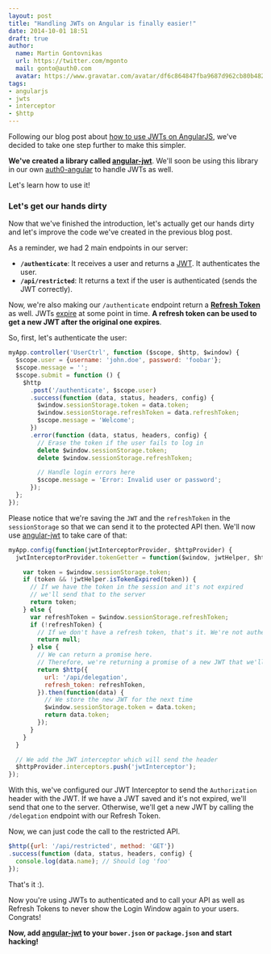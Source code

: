 ```yaml
---
layout: post
title: "Handling JWTs on Angular is finally easier!"
date: 2014-10-01 18:51
draft: true
author:
  name: Martin Gontovnikas
  url: https://twitter.com/mgonto
  mail: gonto@auth0.com
  avatar: https://www.gravatar.com/avatar/df6c864847fba9687d962cb80b482764?size=200
tags:
- angularjs
- jwts
- interceptor
- $http
---
```


Following our blog post about [how to use JWTs on AngularJS](https://auth0.com/blog/2014/01/07/angularjs-authentication-with-cookies-vs-token/#comment-1506375766), we've decided to take one step further to make this simpler.

**We've created a library called [angular-jwt](https://github.com/auth0/angular-jwt)**. We'll soon be using this library in our own [auth0-angular](https://github.com/auth0/auth0-angular) to handle JWTs as well.

Let's learn how to use it!

<!-- more -->

### Let's get our hands dirty

Now that we've finished the introduction, let's actually get our hands dirty and let's improve the code we've created in the previous blog post.

As a reminder, we had 2 main endpoints in our server:

* **`/authenticate`**: It receives a user and returns a [JWT](http://jwt.io/). It authenticates the user.
* **`/api/restricted`**: It returns a text if the user is authenticated (sends the JWT correctly).

Now, we're also making our `/authenticate` endpoint return a **[Refresh Token](http://docs.auth0.com/refresh-token)** as well. JWTs [expire](http://self-issued.info/docs/draft-ietf-oauth-json-web-token.html#expDef) at some point in time. **A refresh token can be used to get a new JWT after the original one expires**.

So, first, let's authenticate the user:

````js
myApp.controller('UserCtrl', function ($scope, $http, $window) {
  $scope.user = {username: 'john.doe', password: 'foobar'};
  $scope.message = '';
  $scope.submit = function () {
    $http
      .post('/authenticate', $scope.user)
      .success(function (data, status, headers, config) {
        $window.sessionStorage.token = data.token;
        $window.sessionStorage.refreshToken = data.refreshToken;
        $scope.message = 'Welcome';
      })
      .error(function (data, status, headers, config) {
        // Erase the token if the user fails to log in
        delete $window.sessionStorage.token;
        delete $window.sessionStorage.refreshToken;

        // Handle login errors here
        $scope.message = 'Error: Invalid user or password';
      });
  };
});
````

Please notice that we're saving the `JWT` and the `refreshToken` in the `sessionStorage` so that we can send it to the protected API then. We'll now use [angular-jwt](https://github.com/auth0/angular-jwt) to take care of that:

````js
myApp.config(function(jwtInterceptorProvider, $httpProvider) {
  jwtInterceptorProvider.tokenGetter = function($window, jwtHelper, $http) {

    var token = $window.sessionStorage.token;
    if (token && !jwtHelper.isTokenExpired(token)) {
      // If we have the token in the session and it's not expired
      // we'll send that to the server
      return token;
    } else {
      var refreshToken = $window.sessionStorage.refreshToken;
      if (!refreshToken) {
        // If we don't have a refresh token, that's it. We're not authenticated
        return null;
      } else {
        // We can return a promise here.
        // Therefore, we're returning a promise of a new JWT that we'll get
        return $http({
          url: '/api/delegation',
          refresh_token: refreshToken,
        }).then(function(data) {
          // We store the new JWT for the next time
          $window.sessionStorage.token = data.token;
          return data.token;
        });
      }
    }
  }

  // We add the JWT interceptor which will send the header
  $httpProvider.interceptors.push('jwtInterceptor');
});
````

With this, we've configured our JWT Interceptor to send the `Authorization` header with the JWT. If we have a JWT saved and it's not expired, we'll send that one to the server. Otherwise, we'll get a new JWT by calling the `/delegation` endpoint with our Refresh Token.

Now, we can just code the call to the restricted API.

````js
$http({url: '/api/restricted', method: 'GET'})
.success(function (data, status, headers, config) {
  console.log(data.name); // Should log 'foo'
});
````

That's it :).

Now you're using JWTs to authenticated and to call your API as well as Refresh Tokens to never show the Login Window again to your users. Congrats!

**Now, add [angular-jwt](https://github.com/auth0/angular-jwt) to your `bower.json` or `package.json` and start hacking!**



